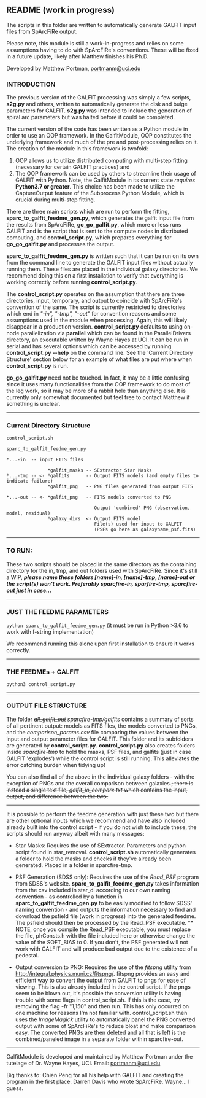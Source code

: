 <h2> README (work in progress) </h2>

The scripts in this folder are written to automatically generate GALFIT input files from SpArcFiRe output.

Please note, this module is still a work-in-progress and relies on some assumptions having to do with SpArcFiRe's conventions.
These will be fixed in a future update, likely after Matthew finishes his Ph.D.

Developed by Matthew Portman, <portmanm@uci.edu>

<h3> INTRODUCTION </h3>

The previous version of the GALFIT processing was simply a few scripts, **s2g.py** and others, written to automatically generate the disk and bulge
parameters for GALFIT. **s2g.py** was intended to include the generation of spiral arc parameters but was halted
before it could be completed.

The current version of the code has been written as a Python module in order to use an OOP framework.
In the GalfitModule, OOP constitutes the underlying framework and much of the pre and post-processing relies on it. 
The creation of the module in this framework is twofold:
1) OOP allows us to utilize distributed computing with multi-step fitting (necessary for certain GALFIT practices) and
2) The OOP framework can be used by others to streamline their usage of GALFIT with Python.
Note, the GalfitModule in its current state _requires_ **Python3.7 or greater**. This choice has been made to utilize
the CaptureOutput feature of the Subprocess Python Module, which is crucial during multi-step fitting.

There are three main scripts which are run to perform the fitting, 
**sparc_to_galfit_feedme_gen.py**, which generates the galfit input file from the results from SpArcFiRe,
**go_go_galfit.py**, which more or less runs GALFIT and is the script that is sent to the compute nodes in distributed computing, and
**control_script.py**, which prepares everything for **go_go_galfit.py** and processes the output.

**sparc_to_galfit_feedme_gen.py** is written such that it can be run on its own from the command line to generate the GALFIT input
files without actually running them. These files are placed in the individual galaxy directories. We recommend doing this on
a first installation to verify that everything is working correctly before running **control_script.py**.

The **control_script.py** operates on the assumption that there are three directories, input, temporary, and output to coincide
with SpArcFiRe's convention of the same. The script is currently restricted to directories which end in _"-in", "-tmp", "-out"_
for convention reasons and some assumptions used in the module when processing. Again, this will likely disappear in a production version.
**control_script.py** defaults to using on-node parallelization via **parallel** which can be found in the ParallelDrivers directory,
an executable written by Wayne Hayes at UCI. It can be run in serial and has several options which can be accessed by running
**control_script.py --help** on the command line.
See the 'Current Directory Structure' section below for an example of what files are put where when **control_script.py** is run.

**go_go_galfit.py** need not be touched. In fact, it may be a little confusing since it uses many functionalities from the OOP framework
to do most of the leg work, so it may be more of a rabbit hole than anything else. It is currently only somewhat documented but feel
free to contact Matthew if something is unclear.

---

<h3> Current Directory Structure </h3> 

```
control_script.sh

sparc_to_galfit_feedme_gen.py

*...-in  -- input FITS files

               *galfit_masks -- SExtractor Star Masks
*...-tmp -- <- *galfits      -- Output FITS models (and empty files to indicate failure)
               *galfit_png   -- PNG files generated from output FITS

*...-out -- <- *galfit_png   -- FITS models converted to PNG

                                Output 'combined' PNG (observation, model, residual)
               *galaxy_dirs  <- Output FITS model
                                File(s) used for input to GALFIT
                                (PSFs go here as galaxyname_psf.fits)

```

---

<h3> TO RUN: </h3>

These two scripts should be placed in the same directory as the containing directory for the in, tmp, and out folders
used with SpArcFiRe. Since it's still a WIP, ***please name these folders [name]-in, [name]-tmp, [name]-out or
the script(s) won't work. Preferably sparcfire-in, sparfire-tmp, sparcfire-out just in case...*** 

---

<h3> JUST THE FEEDME PARAMETERS </h3>

`python sparc_to_galfit_feedme_gen.py`
(it must be run in Python >3.6 to work with f-string implementation)

We recommend running this alone upon first installation to ensure it works correctly.

---

<h3> THE FEEDMEs + GALFIT </h3>

`python3 control_script.py`

---
<h3> OUTPUT FILE STRUCTURE </h3>

The folder ~~*all_galfit_out*~~ *sparcfire-tmp/galfits* contains a summary of sorts of all pertinent output: models as FITS files, the models converted to PNGs,
and the *comparison_params.csv* file comparing the values between the input and output parameter files for GALFIT. This folder and
its subfolders are generated by **control_script.py**. **control_script.py** also creates folders inside *sparcfire-tmp* to hold
the masks, PSF files, and galfits (just in case GALFIT 'explodes') while the control script is still running. This alleviates the 
error catching burden when tidying up! 

You can also find all of the above in the individual galaxy folders - with the exception of PNGs and the overall comparison between
galaxies.~~; there is instead a single text file, *galfit_io_compare.txt* which contains the input, output, and difference between the two.~~

---

It is possible to perform the feedme generation with just these two but there are other optional
inputs which we recommend and have also included already built into the control script - if you do not wish to include
these, the scripts should run anyway albeit with many messages:

* Star Masks: Requires the use of SExtractor. Parameters and python script found in star_removal. **control_script.sh**
automatically generates a folder to hold the masks and checks if they've already been generated. Placed in a folder in
sparcfire-tmp. 

* PSF Generation (SDSS only): Requires the use of the *Read_PSF* program from SDSS's website. **sparc_to_galfit_feedme_gen.py**
takes information from the csv included in star_dl according to our own naming convention - as controlled by a function in
**sparc_to_galfit_feedme_gen.py** to be easily modified to follow SDSS' naming convention - and
outputs the information necessary to find and download the psfield file (work in progress) into the generated feedme. The 
psfield should then be processed by the Read_PSF executable.
** NOTE, once you compile the Read_PSF executable, you must replace the file, phConsts.h with the file included here or 
otherwise change the value of the SOFT_BIAS to 0. If you don't, the PSF generated will not work with GALFIT and will 
produce bad output due to the existence of a pedestal. 

* Output conversion to PNG: Requires the use of the *fitspng* utility from http://integral.physics.muni.cz/fitspng/. 
fitspng provides an easy and efficient way to convert the output from GALFIT to pngs for ease of viewing. This is also
already included in the control script. If the pngs seem to be blown out, it's possible the conversion utility is having
trouble with some flags in control_script.sh. If this is the case, try removing the flag -fr "1,150" and then run. This has
only occurred on one machine for reasons I'm not familiar with. control_script.sh then uses the *ImageMagick* utility to 
automatically panel the PNG converted output with some of SpArcFiRe's to reduce bloat and make comparison easy. The converted
PNGs are then deleted and all that is left is the combined/paneled image in a separate folder within sparcfire-out.


------------------------------------------------------------------------------------
GalfitModule is developed and maintained by Matthew Portman under the tutelage of Dr. Wayne Hayes, UCI.
Email: <portmanm@uci.edu>

Big thanks to: 
Chien Peng for all his help with GALFIT and creating the program in the first place.
Darren Davis who wrote SpArcFiRe.
Wayne... I guess.
